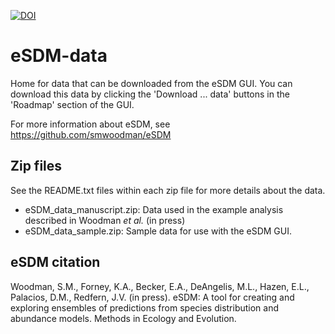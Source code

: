[![DOI](https://zenodo.org/badge/139048048.svg)](https://zenodo.org/badge/latestdoi/139048048)

# eSDM-data

Home for data that can be downloaded from the eSDM GUI. You can download this data by clicking the 'Download ... data' buttons in the 'Roadmap' section of the GUI.

For more information about eSDM, see https://github.com/smwoodman/eSDM

## Zip files

See the README.txt files within each zip file for more details about the data.

* eSDM_data_manuscript.zip: Data used in the example analysis described in Woodman *et al.* (in press)
* eSDM_data_sample.zip: Sample data for use with the eSDM GUI.

## eSDM citation

Woodman, S.M., Forney, K.A., Becker, E.A., DeAngelis, M.L., Hazen, E.L., Palacios, D.M., Redfern, J.V. (in press). eSDM: A tool for creating and exploring ensembles of predictions from species distribution and abundance models. Methods in Ecology and Evolution.
